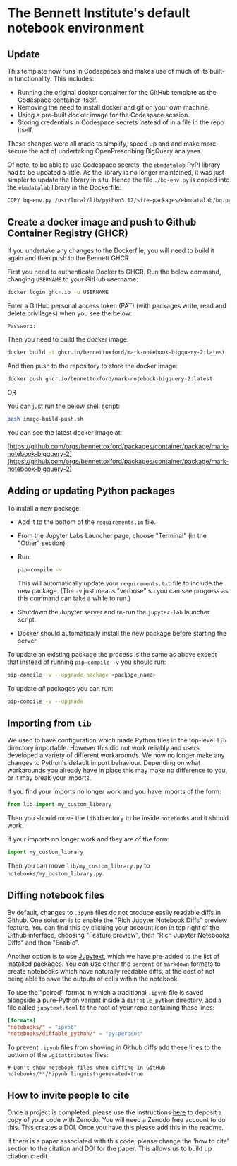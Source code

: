 # The Bennett Institute's default notebook environment

## Update

This template now runs in Codespaces and makes use of much of its built-in functionality. This includes:

- Running the original docker container for the GitHub template as the Codespace container itself.
- Removing the need to install docker and git on your own machine.
- Using a pre-built docker image for the Codespace session.
- Storing credentials in Codespace secrets instead of in a file in the repo itself.

These changes were all made to simplify, speed up and and make more secure the act of undertaking OpenPrescribing BigQuery analyses.

Of note, to be able to use Codespace secrets, the `ebmdatalab` PyPI library had to be updated a little. As the library is no longer maintained, it was just simpler to update the library in situ. Hence the file `./bq-env.py` is copied into the `ebmdatalab` library in the Dockerfile:

```bash
COPY bq-env.py /usr/local/lib/python3.12/site-packages/ebmdatalab/bq.py
```

## Create a docker image and push to Github Container Registry (GHCR)

If you undertake any changes to the Dockerfile, you will need to build it again and then push to the Bennett GHCR.

First you need to authenticate Docker to GHCR. Run the below command, changing `USERNAME` to your GitHub username:

```bash
docker login ghcr.io -u USERNAME
```

Enter a GitHub personal access token (PAT) (with packages write, read and delete privileges) when you see the below:

```bash
Password:
```

Then you need to build the docker image:

```bash
docker build -t ghcr.io/bennettoxford/mark-notebook-bigquery-2:latest .
```

And then push to the repository to store the docker image:

```bash
docker push ghcr.io/bennettoxford/mark-notebook-bigquery-2:latest
```

OR

You can just run the below shell script:

```bash
bash image-build-push.sh
```

You can see the latest docker image at:

[https://github.com/orgs/bennettoxford/packages/container/package/mark-notebook-bigquery-2](https://github.com/orgs/bennettoxford/packages/container/package/mark-notebook-bigquery-2)

## Adding or updating Python packages

To install a new package:

- Add it to the bottom of the `requirements.in` file.
- From the Jupyter Labs Launcher page, choose "Terminal" (in the
  "Other" section).
- Run:

  ```sh
  pip-compile -v
  ```

  This will automatically update your `requirements.txt` file to
  include the new package. (The `-v` just means "verbose" so you can
  see progress as this command can take a while to run.)

- Shutdown the Jupyter server and re-run the `jupyter-lab` launcher
  script.
- Docker should automatically install the new package before starting
  the server.

To update an existing package the process is the same as above except
that instead of running `pip-compile -v` you should run:

```sh
pip-compile -v --upgrade-package <package_name>
```

To update _all_ packages you can run:

```sh
pip-compile -v --upgrade
```

## Importing from `lib`

We used to have configuration which made Python files in the top-level
`lib` directory importable. However this did not work reliably and users
developed a variety of different workarounds. We now no longer make any
changes to Python's default import behaviour. Depending on what
workarounds you already have in place this may make no difference to
you, or it may break your imports.

If you find your imports no longer work and you have imports of the
form:

```python
from lib import my_custom_library
```

Then you should move the `lib` directory to be inside `notebooks` and it
should work.

If your imports no longer work and they are of the form:

```python
import my_custom_library
```

Then you can move `lib/my_custom_library.py` to `notebooks/my_custom_library.py`.

## Diffing notebook files

By default, changes to `.ipynb` files do not produce easily readable
diffs in Github. One solution is to enable the "[Rich Jupyter Notebook
Diffs][richdiff]" preview feature. You can find this by clicking your
account icon in top right of the Github interface, choosing "Feature
preview", then "Rich Jupyter Notebooks Diffs" and then "Enable".

[richdiff]: https://github.blog/changelog/2023-03-01-feature-preview-rich-jupyter-notebook-diffs/

Another option is to use [Jupytext][jupytext], which we have pre-added to the
list of installed packages. You can use either the `percent` or
`markdown` formats to create notebooks which have naturally readable
diffs, at the cost of not being able to save the outputs of cells within
the notebook.

[jupytext]: https://jupytext.readthedocs.io/en/latest/

To use the "paired" format in which a traditional `.ipynb` file is saved
alongside a pure-Python variant inside a `diffable_python` directory,
add a file called `jupytext.toml` to the root of your repo containing
these lines:

```toml
[formats]
"notebooks/" = "ipynb"
"notebooks/diffable_python/" = "py:percent"
```

To prevent `.ipynb` files from showing in Github diffs add these lines
to the bottom of the `.gitattributes` files:

```text
# Don't show notebook files when diffing in GitHub
notebooks/**/*ipynb linguist-generated=true
```

## How to invite people to cite

Once a project is completed, please use the instructions [here](https://guides.github.com/activities/citable-code/) to deposit a copy of your code with Zenodo. You will need a Zenodo free account to do this. This creates a DOI. Once you have this please add this in the readme.

If there is a paper associated with this code, please change the 'how to cite' section to the citation and DOI for the paper. This allows us to build up citation credit.

